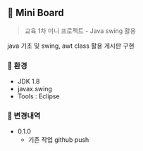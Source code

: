## 📁 Mini Board
> 교육 1차 미니 프로젝트 - Java swing 활용

java 기초 및 swing, awt class 활용 게시판 구현


### 📑 환경
- JDK 1.8
- javax.swing 
- Tools : Eclipse


### 📑 변경내역
- 0.1.0
  - 기존 작업 github push

